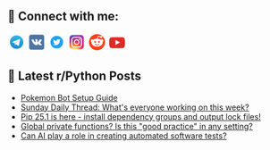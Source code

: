 ## 🔎 Connect with me:
[<img src="https://github.com/bullbesh/bullbesh/blob/main/images/Telegram.png" width="32" height="32" />](https://t.me/bullbesh)
[<img src="https://github.com/bullbesh/bullbesh/blob/main/images/VK.png" width="32" height="32" />](https://vk.com/bullbesh)
[<img src="https://github.com/bullbesh/bullbesh/blob/main/images/Twitter.png" width="32" height="32" />](https://twitter.com/bullbesh1)
[<img src="https://github.com/bullbesh/bullbesh/blob/main/images/Instagram.png" width="32" height="32" />](https://www.instagram.com/bullbesh)
[<img src="https://github.com/bullbesh/bullbesh/blob/main/images/Reddit.png" width="32" height="32" />](https://www.reddit.com/user/bullbesh)
[<img src="https://github.com/bullbesh/bullbesh/blob/main/images/YouTube.png" width="32" height="32" />](https://www.youtube.com/channel/UCtfjRs6uzgq5mfm8S06WTcg)

## 📕 Latest r/Python Posts
<!-- BLOG-POST-LIST:START -->
- [Pokemon Bot Setup Guide](https://www.reddit.com/r/Python/comments/1k8t3yg/pokemon_bot_setup_guide/)
- [Sunday Daily Thread: What&#39;s everyone working on this week?](https://www.reddit.com/r/Python/comments/1k8qtm2/sunday_daily_thread_whats_everyone_working_on/)
- [Pip 25.1 is here - install dependency groups and output lock files!](https://www.reddit.com/r/Python/comments/1k8lav8/pip_251_is_here_install_dependency_groups_and/)
- [Global private functions? Is this &quot;good practice&quot; in any setting?](https://www.reddit.com/r/Python/comments/1k8kkaq/global_private_functions_is_this_good_practice_in/)
- [Can AI play a role in creating automated software tests?](https://www.reddit.com/r/Python/comments/1k8glge/can_ai_play_a_role_in_creating_automated_software/)
<!-- BLOG-POST-LIST:END -->
